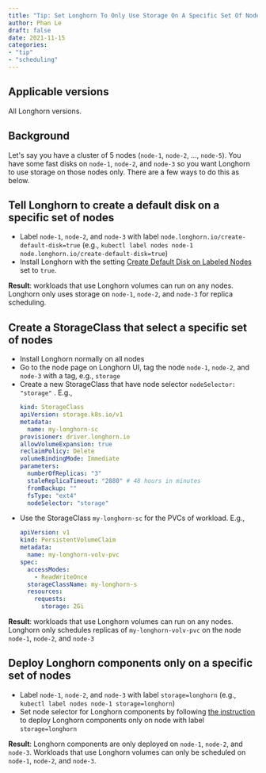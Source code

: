 ```yaml
---
title: "Tip: Set Longhorn To Only Use Storage On A Specific Set Of Nodes"
author: Phan Le
draft: false
date: 2021-11-15
categories:
- "tip"
- "scheduling"
---
```


## Applicable versions

All Longhorn versions.

## Background

Let's say you have a cluster of 5 nodes (`node-1`, `node-2`, ..., `node-5`).
You have some fast disks on `node-1`, `node-2`, and `node-3` so you want Longhorn to use storage on those nodes only.
There are a few ways to do this as below.

## Tell Longhorn to create a default disk on a specific set of nodes
* Label `node-1`, `node-2`, and `node-3` with label `node.longhorn.io/create-default-disk=true` (e.g., `kubectl label nodes node-1 node.longhorn.io/create-default-disk=true`)
* Install Longhorn with the setting [Create Default Disk on Labeled Nodes](https://longhorn.io/docs/1.2.2/references/settings#create-default-disk-on-labeled-nodes) set to `true`.

**Result**: workloads that use Longhorn volumes can run on any nodes. Longhorn only uses storage on `node-1`, `node-2`, and `node-3` for replica scheduling.

## Create a StorageClass that select a specific set of nodes
* Install Longhorn normally on all nodes
* Go to the node page on Longhorn UI, tag the node `node-1`, `node-2`, and `node-3` with a tag, e.g., `storage`
* Create a new StorageClass that have node selector `nodeSelector: "storage"` . E.g.,
  ```yaml
  kind: StorageClass
  apiVersion: storage.k8s.io/v1
  metadata:
    name: my-longhorn-sc
  provisioner: driver.longhorn.io
  allowVolumeExpansion: true
  reclaimPolicy: Delete
  volumeBindingMode: Immediate
  parameters:
    numberOfReplicas: "3"
    staleReplicaTimeout: "2880" # 48 hours in minutes
    fromBackup: ""
    fsType: "ext4"
    nodeSelector: "storage"
  ```
* Use the StorageClass `my-longhorn-sc` for the PVCs of workload. E.g.,
  ```yaml
  apiVersion: v1
  kind: PersistentVolumeClaim
  metadata:
    name: my-longhorn-volv-pvc
  spec:
    accessModes:
      - ReadWriteOnce
    storageClassName: my-longhorn-s
    resources:
      requests:
        storage: 2Gi
  ```
**Result**: workloads that use Longhorn volumes can run on any nodes.
Longhorn only schedules replicas of `my-longhorn-volv-pvc` on the node `node-1`, `node-2`, and `node-3`

## Deploy Longhorn components only on a specific set of nodes
* Label `node-1`, `node-2`, and `node-3` with label `storage=longhorn` (e.g., `kubectl label nodes node-1 storage=longhorn`)
* Set node selector for Longhorn components by following [the instruction](https://longhorn.io/docs/1.2.2/advanced-resources/deploy/node-selector/) to deploy Longhorn components only on node with label `storage=longhorn`

**Result**: Longhorn components are only deployed on `node-1`, `node-2`, and `node-3`.
Workloads that use Longhorn volumes can only be scheduled on  `node-1`, `node-2`, and `node-3`.
